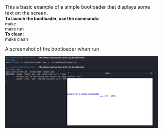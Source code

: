 <font size="3">This a basic example of a simple bootloader that displays some text on the screen.</font>\
**To launch the bootloader, use the commands:**\
  make\
  make run\
**To clean:**\
  make clean

<font size="3">A screenshot of the bootloader when run</font>

![bootloader](https://raw.githubusercontent.com/lowlevel01/simple-bootloader/main/bootloader.png "bootloader")
